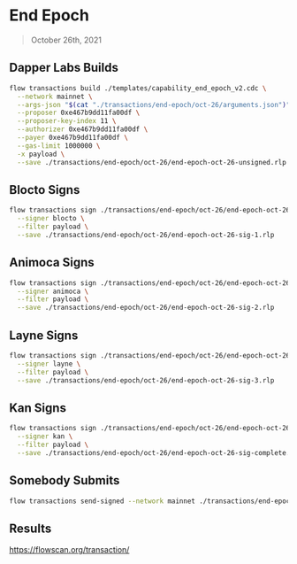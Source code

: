 # End Epoch
> October 26th, 2021

## Dapper Labs Builds

```sh
flow transactions build ./templates/capability_end_epoch_v2.cdc \
  --network mainnet \
  --args-json "$(cat "./transactions/end-epoch/oct-26/arguments.json")" \
  --proposer 0xe467b9dd11fa00df \
  --proposer-key-index 11 \
  --authorizer 0xe467b9dd11fa00df \
  --payer 0xe467b9dd11fa00df \
  --gas-limit 1000000 \
  -x payload \
  --save ./transactions/end-epoch/oct-26/end-epoch-oct-26-unsigned.rlp
```

## Blocto Signs

```sh
flow transactions sign ./transactions/end-epoch/oct-26/end-epoch-oct-26-unsigned.rlp \
  --signer blocto \
  --filter payload \
  --save ./transactions/end-epoch/oct-26/end-epoch-oct-26-sig-1.rlp
```

## Animoca Signs

```sh
flow transactions sign ./transactions/end-epoch/oct-26/end-epoch-oct-26-sig-1.rlp \
  --signer animoca \
  --filter payload \
  --save ./transactions/end-epoch/oct-26/end-epoch-oct-26-sig-2.rlp
```

## Layne Signs

```sh
flow transactions sign ./transactions/end-epoch/oct-26/end-epoch-oct-26-sig-2.rlp \
  --signer layne \
  --filter payload \
  --save ./transactions/end-epoch/oct-26/end-epoch-oct-26-sig-3.rlp
```

## Kan Signs

```sh
flow transactions sign ./transactions/end-epoch/oct-26/end-epoch-oct-26-sig-3.rlp \
  --signer kan \
  --filter payload \
  --save ./transactions/end-epoch/oct-26/end-epoch-oct-26-sig-complete.rlp
```

## Somebody Submits

```sh
flow transactions send-signed --network mainnet ./transactions/end-epoch/oct-26/end-epoch-oct-26-sig-complete.rlp
```

## Results

https://flowscan.org/transaction/
